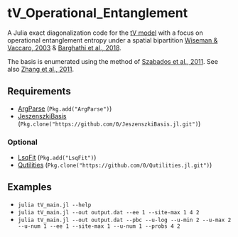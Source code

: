 # tV_Operational_Entanglement

A Julia exact diagonalization code for the [tV model](https://en.wikipedia.org/wiki/Bose%E2%80%93Hubbard_model) with a focus on operational entanglement entropy under a spatial bipartition [Wiseman & Vaccaro, 2003](https://journals.aps.org/prl/pdf/10.1103/PhysRevLett.91.097902) & [Barghathi et al., 2018](https://arxiv.org/pdf/1804.01114.pdf). 

The basis is enumerated using the method of [Szabados et al., 2011](http://coulson.chem.elte.hu/surjan/PREPRINTS/181.pdf).
See also [Zhang et al., 2011](http://arxiv.org/pdf/1102.4006v1.pdf).


## Requirements

* [ArgParse](https://github.com/carlobaldassi/ArgParse.jl) (`Pkg.add("ArgParse")`)
* [JeszenszkiBasis](https://github.com/0/JeszenszkiBasis.jl) (`Pkg.clone("https://github.com/0/JeszenszkiBasis.jl.git")`)

### Optional

* [LsqFit](https://github.com/JuliaOpt/LsqFit.jl) (`Pkg.add("LsqFit")`)
* [Qutilities](https://github.com/0/Qutilities.jl) (`Pkg.clone("https://github.com/0/Qutilities.jl.git")`)


## Examples

* `julia tV_main.jl --help`
* `julia tV_main.jl --out output.dat --ee 1 --site-max 1 4 2`
* `julia tV_main.jl --out output.dat --pbc --u-log --u-min 2 --u-max 2 --u-num 1 --ee 1 --site-max 1 --u-num 1 --probs 4 2`

